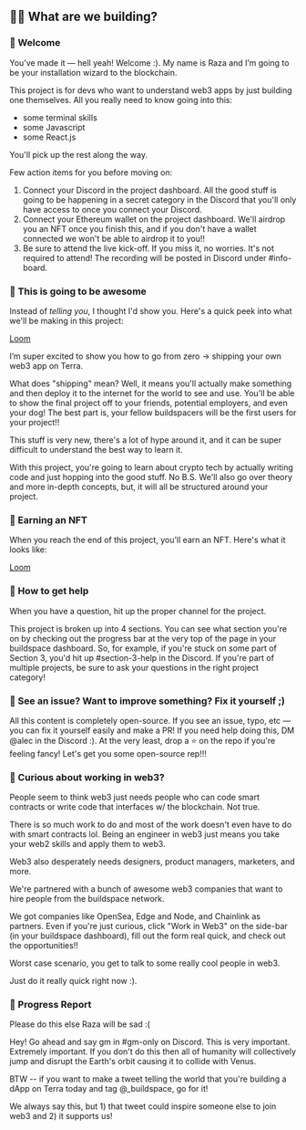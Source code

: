 ## 👩‍🚀 What are we building?
### 👋 Welcome
You’ve made it — hell yeah! Welcome :). My name is Raza and I’m going to be your installation wizard to the blockchain.

This project is for devs who want to understand web3 apps by just building one themselves. All you really need to know going into this:
* some terminal skills
* some Javascript
* some React.js

You'll pick up the rest along the way.

Few action items for you before moving on:
1. Connect your Discord in the project dashboard. All the good stuff is going to be happening in a secret category in the Discord that you'll only have access to once you connect your Discord.
2. Connect your Ethereum wallet on the project dashboard. We'll airdrop you an NFT once you finish this, and if you don't have a wallet connected we won't be able to airdrop it to you!!
3. Be sure to attend the live kick-off. If you miss it, no worries. It's not required to attend! The recording will be posted in Discord under #info-board.

### 🚀 This is going to be awesome
Instead of *telling you*, I thought I'd show you. Here's a quick peek into what we'll be making in this project:

[Loom](https://www.loom.com/share/8997d1e9667e4c188df1d2b6fd27dceb)

I’m super excited to show you how to go from zero → shipping your own web3 app on Terra.

What does "shipping" mean? Well, it means you'll actually make something and then deploy it to the internet for the world to see and use. You'll be able to show the final project off to your friends, potential employers, and even your dog! The best part is, your fellow buildspacers will be the first users for your project!!

This stuff is very new, there's a lot of hype around it, and it can be super difficult to understand the best way to learn it.

With this project, you're going to learn about crypto tech by actually writing code and just hopping into the good stuff. No B.S. We'll also go over theory and more in-depth concepts, but, it will all be structured around your project.

### 💎 Earning an NFT
When you reach the end of this project, you'll earn an NFT. Here's what it looks like:

[Loom](https://www.loom.com/share/e890863a83a84ed18abdaccd52a64d6f)

### 🤚 How to get help
When you have a question, hit up the proper channel for the project.

This project is broken up into 4 sections. You can see what section you're on by checking out the progress bar at the very top of the page in your buildspace dashboard. So, for example, if you're stuck on some part of Section 3, you'd hit up #section-3-help in the Discord. If you're part of multiple projects, be sure to ask your questions in the right project category!

### 🤘 See an issue? Want to improve something? Fix it yourself ;)
All this content is completely open-source. If you see an issue, typo, etc — you can fix it yourself easily and make a PR! If you need help doing this, DM @alec in the Discord :).
At the very least, drop a ⭐ on the repo if you're feeling fancy!
Let's get you some open-source rep!!!

### 👀 Curious about working in web3?
People seem to think web3 just needs people who can code smart contracts or write code that interfaces w/ the blockchain. Not true.

There is so much work to do and most of the work doesn't even have to do with smart contracts lol. Being an engineer in web3 just means you take your web2 skills and apply them to web3.

Web3 also desperately needs designers, product managers, marketers, and more.

We're partnered with a bunch of awesome web3 companies that want to hire people from the buildspace network.

We got companies like OpenSea, Edge and Node, and Chainlink as partners. Even if you're just curious, click "Work in Web3" on the side-bar (in your buildspace dashboard), fill out the form real quick, and check out the opportunities!!

Worst case scenario, you get to talk to some really cool people in web3.

Just do it really quick right now :).

### 🚨 Progress Report
Please do this else Raza will be sad :(

Hey! Go ahead and say gm in #gm-only on Discord. This is very important. Extremely important.
If you don't do this then all of humanity will collectively jump and disrupt the Earth's orbit causing it to collide with Venus.

BTW -- if you want to make a tweet telling the world that you're building a dApp on Terra today and tag @_buildspace, go for it!

We always say this, but 1) that tweet could inspire someone else to join web3 and 2) it supports us!